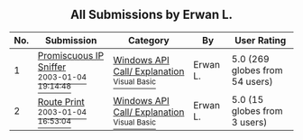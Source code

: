 ﻿<div align="center">

## All Submissions by Erwan L\.

</div>

No.  | Submission | Category | By   | User Rating
---- | ---------- | -------- | ---- | -----------
1 | [Promiscuous IP Sniffer<br /><sup>2003-01-04 19:14:48</sup>](https://github.com/Planet-Source-Code/erwan-l-promiscuous-ip-sniffer__1-42170) | [Windows API Call/ Explanation<br /><sup>Visual Basic</sup>](../ByCategory/windows-api-call-explanation__1-39.md) | Erwan L\. | 5.0 (269 globes from 54 users)
2 | [Route Print<br /><sup>2003-01-04 16:53:04</sup>](https://github.com/Planet-Source-Code/erwan-l-route-print__1-42177) | [Windows API Call/ Explanation<br /><sup>Visual Basic</sup>](../ByCategory/windows-api-call-explanation__1-39.md) | Erwan L\. | 5.0 (15 globes from 3 users)

